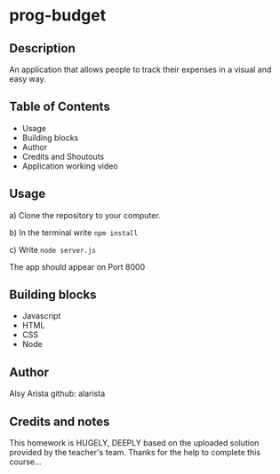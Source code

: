 # prog-budget
## Description
An application that allows people to track their expenses in a visual and easy way.

## Table of Contents

* Usage
* Building blocks
* Author
* Credits and Shoutouts
* Application working video

## Usage
a) Clone the repository to your computer.

b) In the terminal write `npm install`

c) Write `node server.js`

The app should appear on Port 8000

## Building blocks 
* Javascript
* HTML
* CSS
* Node 

## Author
Alsy Arista
github: alarista

## Credits and notes
This homework is HUGELY, DEEPLY based on the uploaded solution provided by the teacher's team. Thanks for the help to complete this course... 
